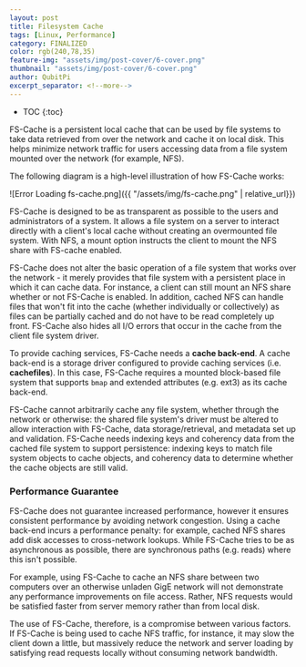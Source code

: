 ```yaml
---
layout: post
title: Filesystem Cache
tags: [Linux, Performance]
category: FINALIZED
color: rgb(240,78,35)
feature-img: "assets/img/post-cover/6-cover.png"
thumbnail: "assets/img/post-cover/6-cover.png"
author: QubitPi
excerpt_separator: <!--more-->
---
```


<!--more-->

* TOC
{:toc}

FS-Cache is a persistent local cache that can be used by file systems to take data retrieved from over the network and
cache it on local disk. This helps minimize network traffic for users accessing data from a file system mounted over the network (for example, NFS).

The following diagram is a high-level illustration of how FS-Cache works:

![Error Loading fs-cache.png]({{ "/assets/img/fs-cache.png" | relative_url}})

FS-Cache is designed to be as transparent as possible to the users and administrators of a system. It allows a file
system on a server to interact directly with a client's local cache without creating an overmounted file system. With
NFS, a mount option instructs the client to mount the NFS share with FS-cache enabled.

FS-Cache does not alter the basic operation of a file system that works over the network - it merely provides that file
system with a persistent place in which it can cache data. For instance, a client can still mount an NFS share whether
or not FS-Cache is enabled. In addition, cached NFS can handle files that won't fit into the cache (whether individually
or collectively) as files can be partially cached and do not have to be read completely up front. FS-Cache also hides
all I/O errors that occur in the cache from the client file system driver.

To provide caching services, FS-Cache needs a **cache back-end**. A cache back-end is a storage driver configured to
provide caching services (i.e. **cachefiles**). In this case, FS-Cache requires a mounted block-based file system that
supports `bmap` and extended attributes (e.g. ext3) as its cache back-end.

FS-Cache cannot arbitrarily cache any file system, whether through the network or otherwise: the shared file system's
driver must be altered to allow interaction with FS-Cache, data storage/retrieval, and metadata set up and validation.
FS-Cache needs indexing keys and coherency data from the cached file system to support persistence: indexing keys to
match file system objects to cache objects, and coherency data to determine whether the cache objects are still valid.

### Performance Guarantee

FS-Cache does not guarantee increased performance, however it ensures consistent performance by avoiding network
congestion. Using a cache back-end incurs a performance penalty: for example, cached NFS shares add disk accesses to
cross-network lookups. While FS-Cache tries to be as asynchronous as possible, there are synchronous paths (e.g. reads)
where this isn't possible.

For example, using FS-Cache to cache an NFS share between two computers over an otherwise unladen GigE network will not
demonstrate any performance improvements on file access. Rather, NFS requests would be satisfied faster from server
memory rather than from local disk.

The use of FS-Cache, therefore, is a compromise between various factors. If FS-Cache is being used to cache NFS traffic, 
for instance, it may slow the client down a little, but massively reduce the network and server loading by satisfying
read requests locally without consuming network bandwidth.
